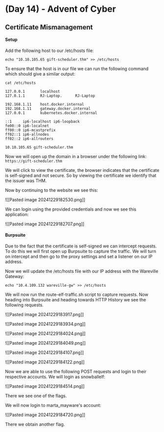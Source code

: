 # (Day 14) - Advent of Cyber

## Certificate Mismanagement

#### Setup

Add the following host to our /etc/hosts file:

```
echo "10.10.105.65 gift-scheduler.thm" >> /etc/hosts
```

To ensure that the host is in our file we can run the following command which should give a similar output:

```
cat /etc/hosts

127.0.0.1       localhost
127.0.1.1       RJ-Laptop.      RJ-Laptop

192.168.1.11    host.docker.internal
192.168.1.11    gateway.docker.internal
127.0.0.1       kubernetes.docker.internal

::1     ip6-localhost ip6-loopback
fe00::0 ip6-localnet
ff00::0 ip6-mcastprefix
ff02::1 ip6-allnodes
ff02::2 ip6-allrouters

10.10.105.65 gift-scheduler.thm
```

Now we will open up the domain in a browser under the following link:
`https://gift-scheduler.thm`

We will click to view the certificate, the browser indicates that the certificate is self-signed and not secure. So by viewing the certificate we identify that the issuer was THM.

Now by continuing to the website we see this:

![[Pasted image 20241229182530.png]]

We can login using the provided credentials and now we see this application:

![[Pasted image 20241229182707.png]]

#### Burpsuite

Due to the fact that the certificate is self-signed we can intercept requests. To do this we will first open up Burpsuite to capture the traffic. We will turn on intercept and then go to the proxy settings and set a listener on our IP address.

Now we will update the /etc/hosts file with our IP address with the Wareville Gateway:

```
echo "10.4.109.132 wareville-gw" >> /etc/hosts
```

We will now run the route-elf-traffic.sh script to capture requests.
Now heading into Burpsuite and heading towards HTTP History we see the following requests.

![[Pasted image 20241229183917.png]]

![[Pasted image 20241229183934.png]]

![[Pasted image 20241229184024.png]]

![[Pasted image 20241229184049.png]]

![[Pasted image 20241229184107.png]]

![[Pasted image 20241229184122.png]]

Now we are able to use the following POST requests and login to their respective accounts.
We will login as snowballelf:

![[Pasted image 20241229184514.png]]

There we see one of the flags.

We will now login to marta_mayware's account:

![[Pasted image 20241229184720.png]]

There we obtain another flag.

